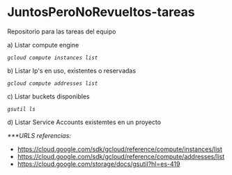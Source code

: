 # JuntosPeroNoRevueltos-tareas
Repositorio para las tareas del equipo

a) Listar compute engine

 _```gcloud compute instances list```_

b) Listar Ip's en uso, existentes o reservadas

_```gcloud compute addresses list```_

c) Listar buckets disponibles

_```gsutil ls```_

d) Listar Service Accounts existemtes en un proyecto

_***URLS referencias:_

* https://cloud.google.com/sdk/gcloud/reference/compute/instances/list
* https://cloud.google.com/sdk/gcloud/reference/compute/addresses/list
* https://cloud.google.com/storage/docs/gsutil?hl=es-419